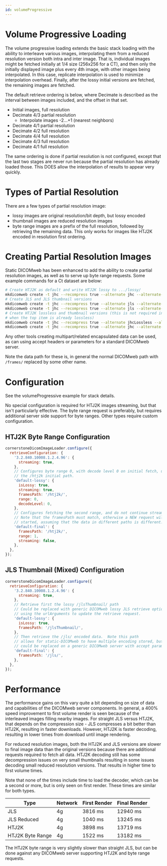 ```yaml
---
id: volumeProgressive
---
```


# Volume Progressive Loading

The volume progressive loading extends the basic stack loading with the ability
to interleave various images, interpolating them from a reduced resolution
version both intra and inter image. That is, individual images might be fetched
initially at 1/4 size (256x256 for a CT), and then only the initially displayed
image plus every 4th image, with other images being interpolated. In this case,
replicate interpolation is used to minimize interpolation overhead. Finally,
after the lossy initial versions are fetched, the remaining images are fetched.

The default retrieve ordering is below, where Decimate is described as the
interval between images included, and the offset in that set.

- Initial images, full resolution
- Decimate 4/3 partial resolution
  - Interpolate images -2...+1 (nearest neighbors)
- Decimate 4/1 partial resolution
- Decimate 4/2 full resolution
- Decimate 4/4 full resolution
- Decimate 4/3 full resolution
- Decimate 4/1 full resolution

The same ordering is done if partial resolution is not configured, except that
the last two stages are never run because the partial resolution has already
loaded those. This DOES allow the interpolation of results to appear very quickly.

# Types of Partial Resolution

There are a few types of partial resolution image:

- lossy images are original resolution/bit depth, but lossy encoded
- thumbnail images are reduced resolution images
- byte range images are a prefix of the full resolution, followed by
  retrieving the remaining data. This only works for images like HTJ2K encoded
  in resolution first ordering.

# Creating Partial Resolution Images

Static DICOMweb has been enhanced to add the ability to create partial resolution
images, as well as to serve up byte range requests. Some example commands
for a Ct dataset are below:

```bash
# Create HTJ2K as default and write HTJ2K lossy to .../lossy/
mkdicomweb create -t jhc --recompress true --alternate jhc --alternate-name lossy d:\src\viewer-testdata\dcm\Juno
# Create JLS and JLS thumbnail versions
mkdicomweb create -t jhc --recompress true --alternate jls --alternate-name jls /src/viewer-testdata/dcm/Juno
mkdicomweb create -t jhc --recompress true --alternate jls --alternate-name jlsThumbnail --alternate-thumbnail /src/viewer-testdata/dcm/Juno
# Create HTJ2K lossless and thumbnail versions (this is not required in general
# when the top item is already lossless)
mkdicomweb create -t jhc --recompress true --alternate jhcLossless --alternate-name htj2k  /src/viewer-testdata/dcm/Juno
mkdicomweb create -t jhc --recompress true --alternate jhc --alternate-name htj2kThumbnail --alternate-thumbnail /src/viewer-testdata/dcm/Juno
```

Any other tools creating multipart/related encapsulated data can be used, as
can using accept headers or parameters for a standard DICOMweb server.

Note the data path for these is, in general the normal DICOMweb path with
`/frames/` replaced by some other name.

# Configuration

See the volumeProgressive example for stack details.

No special configuration is required for HTJ2K images streaming, but that isn't
particularly effective. The byte range request is preferably, but requires
additional server side support for byte ranges. Other types require custom
configuration.

## HTJ2K Byte Range Configuration

```javascript
cornerstoneDicomImageLoader.configure({
  retrieveConfiguration: {
    '3.2.840.10008.1.2.4.96': {
      streaming: true,
    },
    // Configures byte range 0, with decode level 0 on initial fetch, using
    // the /htj2k initial path.
    'default-lossy': {
      isLossy: true,
      streaming: true,
      framesPath: '/htj2k/',
      range: 0,
      decodeLevel: 0,
    },
    // Configures fetching the second range, and do not continue stream decoding
    // Note that the framesPath must match, otherwise a NEW request will be
    // started, assuming that the data in different paths is different.
    'default-final': {
      framesPath: '/htj2k/',
      range: 1,
      streaming: false,
    },
  },
});
```

## JLS Thumbnail (Mixed) Configuration

```javascript
cornerstoneDicomImageLoader.configure({
  retrieveConfiguration: {
    '3.2.840.10008.1.2.4.96': {
      streaming: true,
    },
    // Retrieve first the lossy /jlsThumbnail/ path
    // Could be replaced with generic DICOMweb lossy JLS retrieve options
    // using the urlArguments to update the retrieve request.
    'default-lossy': {
      isLossy: true,
      framesPath: '/jlsThumbnail/',
    },
    // Then retrieve the /jls/ encoded data.  Note this path
    // allows for static-DICOMweb to have multiple encoding stored, but
    // could be replaced on a generic DICOMweb server with accept parameters.
    'default-final': {
      framesPath: '/jls/',
    },
  },
});
```

# Performance

The performance gains on this vary quite a bit depending on size of data
and capabilities of the DICOMweb server components. In general, a 400% speed improvement
to first volume render is seen because of the interleaved images filling
nearby images. For straight JLS versus HTJ2K, that depends on the compression
size - JLS compresses a bit better than HTJ2K, resulting in faster downloads.
However, HTJ2K is faster decoding, resulting in lower times from download
until image rendering.

For reduced resolution images, both the HTJ2K and JLS versions are slower
to final image data than the original versions because there are additional
requests required to fetch all data. HTJ2K decoding still has some decompression
issues on very small thumbnails resulting in some issues decoding small
reduced resolution versions. That results in higher time to first volume times.

Note that none of the times include time to load the decoder, which can be
a second or more, but is only seen on first render. These times are similar for
both types.

| Type             | Network | First Render | Final Render |
| ---------------- | ------- | ------------ | ------------ |
| JLS              | 4g      | 3816 ms      | 12940 ms     |
| JLS Reduced      | 4g      | 1040 ms      | 13245 ms     |
| HTJ2K            | 4g      | 3898 ms      | 13719 ms     |
| HTJ2K Byte Range | 4g      | 1522 ms      | 13182 ms     |

The HTJ2K byte range is very slightly slower than straight JLS, but can be
done against any DICOMweb server supporting HTJ2K and byte range requests.
